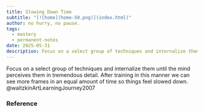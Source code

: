 ```yaml
---
title: Slowing Down Time
subtitle: "[![home](home-50.png)](index.html)"
author: no hurry, no pause.
tags:
  - mastery
  - permanent-notes
date: 2025-05-31
description: Focus on a select group of techniques and internalize them until the mind perceives them in tremendous detail.
---
```


Focus on a select group of techniques and internalize them until the mind perceives them in tremendous detail. After training in this manner we can see more frames in an equal amount of time so things feel slowed down. @waitzkinArtLearningJourney2007

### Reference
